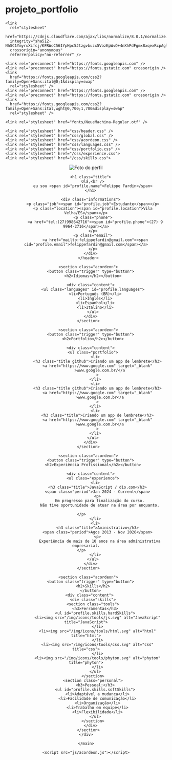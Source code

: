 # projeto_portfolio
<!DOCTYPE html>
<html lang="pt-BR">
  <head>
    <meta charset="UTF-8" />
    <meta name="viewport" content="width=device-width, initial-scale=1.0" />
    <title>Portifólio Felippe Fardin Andreata</title>

    <link
      rel="stylesheet"
      href="https://cdnjs.cloudflare.com/ajax/libs/normalize/8.0.1/normalize.min.css"
      integrity="sha512-NhSC1YmyruXifcj/KFRWoC561YpHpc5Jtzgvbuzx5VozKpWvQ+4nXhPdFgmx8xqexRcpAglTj9sIBWINXa8x5w=="
      crossorigin="anonymous"
      referrerpolicy="no-referrer" />

    <link rel="preconnect" href="https://fonts.googleapis.com" />
    <link rel="preconnect" href="https://fonts.gstatic.com" crossorigin />
    <link
      href="https://fonts.googleapis.com/css2?family=Open+Sans:ital@0;1&display=swap"
      rel="stylesheet" />
    <link rel="preconnect" href="https://fonts.googleapis.com" />
    <link rel="preconnect" href="https://fonts.gstatic.com" crossorigin />
    <link
      href="https://fonts.googleapis.com/css2?family=Open+Sans:ital,wght@0,700;1,700&display=swap"
      rel="stylesheet" />

    <link rel="stylesheet" href="fonts/NeueMachina-Regular.otf" />

    <link rel="stylesheet" href="css/header.css" />
    <link rel="stylesheet" href="css/global.css" />
    <link rel="stylesheet" href="css/acordeon.css" />
    <link rel="stylesheet" href="css/languages.css" />
    <link rel="stylesheet" href="css/portfolio.css" />
    <link rel="stylesheet" href="/css/experience.css">
    <link rel="stylesheet" href="/css/skills.css">
  </head>

  <body>
    <main class="main">
      <header class="header">
        <img
          src="/img/Captura perfil 2.png"
          alt="Foto do perfil"
          class="photo profile.photo" id="profile.photo" />

        <h1 class="title">
          Olá,<br />
          eu sou <span id="profile.name">Felippe Fardin</span>
        </h1>

        <div class="informations">
          <p class="job"><span id="profile.job">Estudante</span></p>
          <p class="location"><span id="profile.location">Vila Velha/ES</span></p>
          <p class="phone">
            <a href="tel:(27)998642716"><span id="profile.phone">(27) 9 9964-2716</span></a>
          </p>
          <p class="email">
            <a href="mailto:felippefardin@gmail.com"><span cid="profile.email">felippefardin@gmail.com</span></a>
          </p>
        </div>
      </header>

      <section class="acordeon">
        <button class="trigger" type="button">
          <h2>Idiomas</h2></button>

        <div class="content">
          <ul class="languages" id="profile.languages">
            <li>Português (BR)</li>
            <li>Inglês</li>
            <li>Espanhol</li>
            <li>Italino</li>
          </ul>
        </div>
      </section>

      <section class="acordeon">
        <button class="trigger" type="button">
          <h2>Portfolio</h2></button>

        <div class="content">
          <ul class="portfolio">
            <li>
              <h3 class="title github">Criando um app de lembrete</h3>
              <a href="https://www.google.com" target="_blank"
                >www.google.com.br/</a
              >
            </li>
            <li>
              <h3 class="title github">Criando um app de lembrete</h3>
              <a href="https://www.google.com" target="_blank"
                >www.google.com.br</a
              >
            </li>
            <li>
              <h3 class="title">Criando um app de lembrete</h3>
              <a href="https://www.google.com" target="_blank"
                >www.google.com.br</a
              >
            </li>
          </ul>
        </div>
      </section>

      <section class="acordeon">
        <button class="trigger" type="button">
          <h2>Experiência Profissional</h2></button>

        <div class="content">
          <ul class="experience">
            <li>
              <h3 class="title">JavaScript / dio.com</h3>
              <span class="period">Jan 2024 - Current</span>
              <p>
                Em progresso para finalização do curso.
                Não tive oportunidade de atuar na área por enquanto.
            
              </p>              
            </li>
            <li>
              <h3 class="title">Aministrativo</h3>
              <span class="period">Agos 2013 - Nov 2020</span>
              <p>
                Experiência de mais de 10 anos na área administrativa empresarial.
              </p>              
            </li>
          </ul>
        </div>
      </section>

      <section class="acordeon">
        <button class="trigger" type="button">
          <h2>Skills</h2>
        </button>
        <div class="content"> 
          <div class="skills">
          <section class="tools">
            <h3>Ferramentas</h3>
            <ul id="profile.skills.hardSkills">
              <li><img src="/img/icons/tools/js.svg" alt="JavaScript" title="JavaScript">
              </li>
              <li><img src="/img/icons/tools/html.svg" alt="html" title="html">
              </li>
              <li><img src="/img/icons/tools/css.svg" alt="css" title="css">
              </li>
              <li><img src="/img/icons/tools/phyton.svg" alt="phyton" title="phyton">
              </li>
            </ul>
          </section>
          <section class="personal">
            <h3>Pessoal:</h3>
            <ul id="profile.skills.softSkills">
              <li>Adaptável a mudança</li>
              <li>Facilidade de comunicação</li>
              <li>Organização</li>
              <li>Trabalho em equipe</li>
              <li>Flexibilidade</li>
            </ul>
          </section>
        </div>
      </section>
    </div>

    </main>

    <script src="js/acordeon.js"></script>
   <script src="/js/api.js"></script>
   <script src="/js/main.js"></script>
  </body>
</html>

